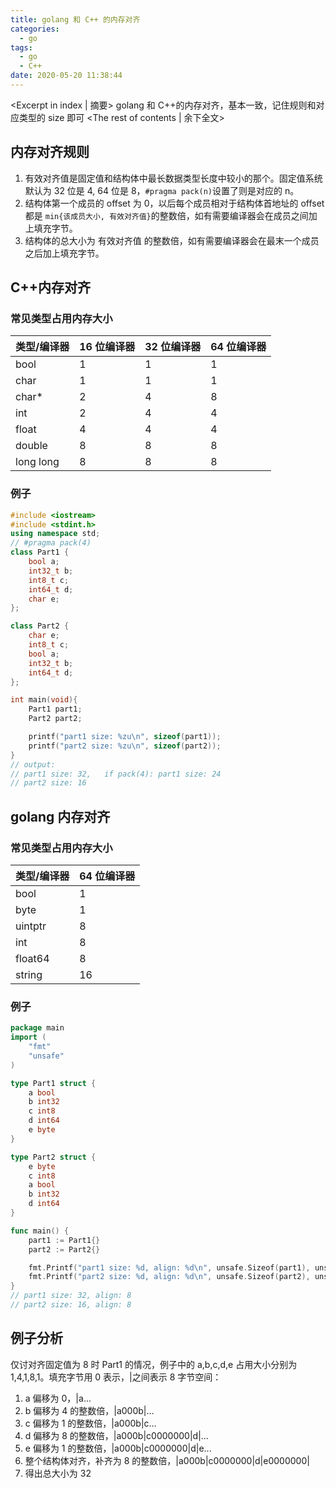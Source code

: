 ```yaml
---
title: golang 和 C++ 的内存对齐
categories:
  - go
tags:
  - go
  - C++
date: 2020-05-20 11:38:44
---
```


<Excerpt in index | 摘要>
golang 和 C++的内存对齐，基本一致，记住规则和对应类型的 size 即可 <!-- more -->
<The rest of contents | 余下全文>

## 内存对齐规则

1. 有效对齐值是固定值和结构体中最长数据类型长度中较小的那个。固定值系统默认为 32 位是 4, 64 位是 8，`#pragma pack(n)`设置了则是对应的 n。
2. 结构体第一个成员的 offset 为 0，以后每个成员相对于结构体首地址的 offset 都是 `min{该成员大小, 有效对齐值}`的整数倍，如有需要编译器会在成员之间加上填充字节。
3. 结构体的总大小为 有效对齐值 的整数倍，如有需要编译器会在最末一个成员之后加上填充字节。

## C++内存对齐

### 常见类型占用内存大小

| 类型/编译器 | 16 位编译器 | 32 位编译器 | 64 位编译器 |
| ----------- | ----------- | ----------- | ----------- |
| bool        | 1           | 1           | 1           |
| char        | 1           | 1           | 1           |
| char\*      | 2           | 4           | 8           |
| int         | 2           | 4           | 4           |
| float       | 4           | 4           | 4           |
| double      | 8           | 8           | 8           |
| long long   | 8           | 8           | 8           |

### 例子

```C++
#include <iostream>
#include <stdint.h>
using namespace std;
// #pragma pack(4)
class Part1 {
    bool a;
    int32_t b;
    int8_t c;
    int64_t d;
    char e;
};

class Part2 {
    char e;
    int8_t c;
    bool a;
    int32_t b;
    int64_t d;
};

int main(void){
    Part1 part1;
    Part2 part2;

    printf("part1 size: %zu\n", sizeof(part1));
    printf("part2 size: %zu\n", sizeof(part2));
}
// output:
// part1 size: 32,   if pack(4): part1 size: 24
// part2 size: 16
```

## golang 内存对齐

### 常见类型占用内存大小

| 类型/编译器 | 64 位编译器 |
| ----------- | ----------- |
| bool        | 1           |
| byte        | 1           |
| uintptr     | 8           |
| int         | 8           |
| float64     | 8           |
| string      | 16          |

### 例子

```go
package main
import (
    "fmt"
    "unsafe"
)

type Part1 struct {
    a bool
    b int32
    c int8
    d int64
    e byte
}

type Part2 struct {
    e byte
    c int8
    a bool
    b int32
    d int64
}

func main() {
    part1 := Part1{}
    part2 := Part2{}

    fmt.Printf("part1 size: %d, align: %d\n", unsafe.Sizeof(part1), unsafe.Alignof(part1))
    fmt.Printf("part2 size: %d, align: %d\n", unsafe.Sizeof(part2), unsafe.Alignof(part2))
}
// part1 size: 32, align: 8
// part2 size: 16, align: 8
```

## 例子分析

仅讨对齐固定值为 8 时 Part1 的情况，例子中的 a,b,c,d,e 占用大小分别为 1,4,1,8,1。填充字节用 0 表示，|之间表示 8 字节空间：

1. a 偏移为 0，|a...
2. b 偏移为 4 的整数倍，|a000b|...
3. c 偏移为 1 的整数倍，|a000b|c...
4. d 偏移为 8 的整数倍，|a000b|c0000000|d|...
5. e 偏移为 1 的整数倍，|a000b|c0000000|d|e...
6. 整个结构体对齐，补齐为 8 的整数倍，|a000b|c0000000|d|e0000000|
7. 得出总大小为 32
